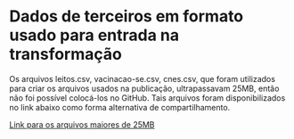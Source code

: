 # Dados de terceiros em formato usado para entrada na transformação

Os arquivos leitos.csv, vacinacao-se.csv, cnes.csv, que foram utilizados para criar os arquivos usados na publicação, ultrapassavam 25MB, então não foi possível colocá-los no GitHub. Tais arquivos foram disponibilizados no link abaixo como forma alternativa de compartilhamento.

[Link para os arquivos maiores de 25MB](https://drive.google.com/drive/folders/1N3LXd1zgvbM5yFHgie-x_Pda3EHnmqvH?usp=sharing)
